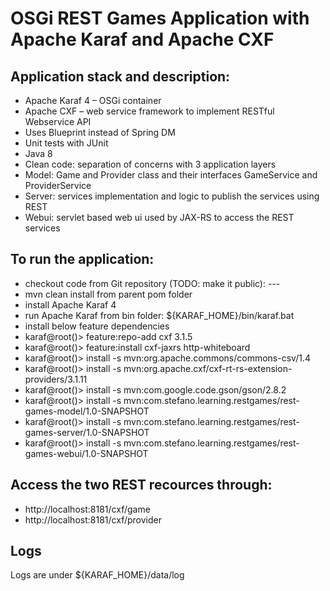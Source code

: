 # OSGi REST Games Application with Apache Karaf and Apache CXF

## Application stack and description:

- Apache Karaf 4 – OSGi container
- Apache CXF – web service framework to implement RESTful Webservice API
- Uses Blueprint instead of Spring DM
- Unit tests with JUnit
- Java 8
- Clean code: separation of concerns with 3 application layers
- Model: Game and Provider class and their interfaces GameService and ProviderService
- Server: services implementation and logic to publish the services using REST
- Webui: servlet based web ui used by JAX-RS to access the REST services


## To run the application: 
- checkout code from Git repository (TODO: make it public): ---
- mvn clean install from parent pom folder
- install Apache Karaf 4 
- run Apache Karaf from bin folder: ${KARAF_HOME}/bin/karaf.bat
- install below feature dependencies
- karaf@root()> feature:repo-add cxf 3.1.5
- karaf@root()> feature:install cxf-jaxrs http-whiteboard
- karaf@root()> install -s mvn:org.apache.commons/commons-csv/1.4
- karaf@root()> install -s mvn:org.apache.cxf/cxf-rt-rs-extension-providers/3.1.11
- karaf@root()> install -s mvn:com.google.code.gson/gson/2.8.2
- karaf@root()> install -s mvn:com.stefano.learning.restgames/rest-games-model/1.0-SNAPSHOT
- karaf@root()> install -s mvn:com.stefano.learning.restgames/rest-games-server/1.0-SNAPSHOT
- karaf@root()> install -s mvn:com.stefano.learning.restgames/rest-games-webui/1.0-SNAPSHOT


## Access the two REST recources through:

- http://localhost:8181/cxf/game
- http://localhost:8181/cxf/provider

## Logs

Logs are under ${KARAF_HOME}/data/log
